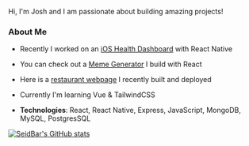 Hi, I'm Josh and I am passionate about building amazing projects!


### About Me
- Recently I worked on an [iOS Health Dashboard](https://github.com/seidbar/HealthProject)  with React Native
- You can check out a [Meme Generator](https://meme-factory22.herokuapp.com/) I build with React
- Here is a [restaurant webpage](https://www.aurel.life) I recently built and deployed
- Currently I'm learning Vue & TailwindCSS

- **Technologies**: React, React Native, Express, JavaScript, MongoDB, MySQL, PostgresSQL

[![SeidBar's GitHub stats](https://github-readme-stats.vercel.app/api?username=seidbar&theme=synthwave)](https://github.com/anuraghazra/github-readme-stats)


